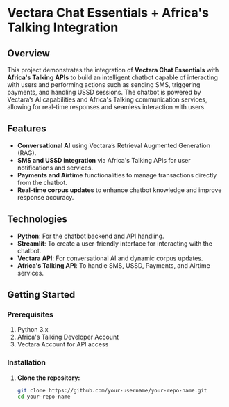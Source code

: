 # Vectara Chat Essentials + Africa's Talking Integration

## Overview
This project demonstrates the integration of **Vectara Chat Essentials** with **Africa's Talking APIs** to build an intelligent chatbot capable of interacting with users and performing actions such as sending SMS, triggering payments, and handling USSD sessions. The chatbot is powered by Vectara’s AI capabilities and Africa's Talking communication services, allowing for real-time responses and seamless interaction with users.

## Features
- **Conversational AI** using Vectara’s Retrieval Augmented Generation (RAG).
- **SMS and USSD integration** via Africa's Talking APIs for user notifications and services.
- **Payments and Airtime** functionalities to manage transactions directly from the chatbot.
- **Real-time corpus updates** to enhance chatbot knowledge and improve response accuracy.

## Technologies
- **Python**: For the chatbot backend and API handling.
- **Streamlit**: To create a user-friendly interface for interacting with the chatbot.
- **Vectara API**: For conversational AI and dynamic corpus updates.
- **Africa's Talking API**: To handle SMS, USSD, Payments, and Airtime services.

## Getting Started

### Prerequisites
1. Python 3.x
2. Africa's Talking Developer Account
3. Vectara Account for API access

### Installation

1. **Clone the repository:**
   ```bash
   git clone https://github.com/your-username/your-repo-name.git
   cd your-repo-name


